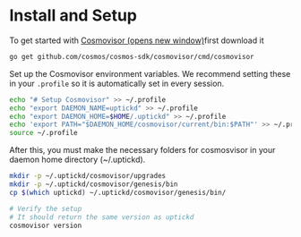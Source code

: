 # Install and Setup

To get started with [Cosmovisor (opens new window)](https://github.com/cosmos/cosmos-sdk/tree/master/cosmovisor)first download it

```sh
go get github.com/cosmos/cosmos-sdk/cosmovisor/cmd/cosmovisor
```

Set up the Cosmovisor environment variables. We recommend setting these in your `.profile` so it is automatically set in every session.&#x20;

```sh
echo "# Setup Cosmovisor" >> ~/.profile
echo "export DAEMON_NAME=uptickd" >> ~/.profile
echo "export DAEMON_HOME=$HOME/.uptickd" >> ~/.profile
echo 'export PATH="$DAEMON_HOME/cosmovisor/current/bin:$PATH"' >> ~/.profile
source ~/.profile
```

After this, you must make the necessary folders for cosmosvisor in your daemon home directory (\~/.uptickd).

```sh
mkdir -p ~/.uptickd/cosmovisor/upgrades
mkdir -p ~/.uptickd/cosmovisor/genesis/bin
cp $(which uptickd) ~/.uptickd/cosmovisor/genesis/bin/

# Verify the setup
# It should return the same version as uptickd
cosmovisor version
```
